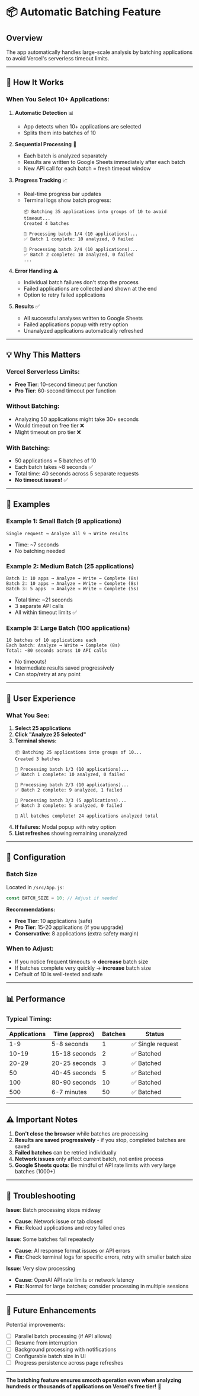 # 📦 Automatic Batching Feature

## Overview

The app automatically handles large-scale analysis by batching applications to avoid Vercel's serverless timeout limits.

---

## 🎯 How It Works

### **When You Select 10+ Applications:**

1. **Automatic Detection** 📊
   - App detects when 10+ applications are selected
   - Splits them into batches of 10

2. **Sequential Processing** 🔄
   - Each batch is analyzed separately
   - Results are written to Google Sheets immediately after each batch
   - New API call for each batch = fresh timeout window

3. **Progress Tracking** 📈
   - Real-time progress bar updates
   - Terminal logs show batch progress:
     ```
     📦 Batching 35 applications into groups of 10 to avoid timeout...
     Created 4 batches
     
     🔄 Processing batch 1/4 (10 applications)...
     ✅ Batch 1 complete: 10 analyzed, 0 failed
     
     🔄 Processing batch 2/4 (10 applications)...
     ✅ Batch 2 complete: 10 analyzed, 0 failed
     ...
     ```

4. **Error Handling** ⚠️
   - Individual batch failures don't stop the process
   - Failed applications are collected and shown at the end
   - Option to retry failed applications

5. **Results** ✅
   - All successful analyses written to Google Sheets
   - Failed applications popup with retry option
   - Unanalyzed applications automatically refreshed

---

## 💡 Why This Matters

### **Vercel Serverless Limits:**
- **Free Tier**: 10-second timeout per function
- **Pro Tier**: 60-second timeout per function

### **Without Batching:**
- Analyzing 50 applications might take 30+ seconds
- Would timeout on free tier ❌
- Might timeout on pro tier ❌

### **With Batching:**
- 50 applications = 5 batches of 10
- Each batch takes ~8 seconds ✅
- Total time: 40 seconds across 5 separate requests
- **No timeout issues!** ✅

---

## 🧮 Examples

### **Example 1: Small Batch (9 applications)**
```
Single request → Analyze all 9 → Write results
```
- Time: ~7 seconds
- No batching needed

### **Example 2: Medium Batch (25 applications)**
```
Batch 1: 10 apps → Analyze → Write → Complete (8s)
Batch 2: 10 apps → Analyze → Write → Complete (8s)  
Batch 3: 5 apps  → Analyze → Write → Complete (5s)
```
- Total time: ~21 seconds
- 3 separate API calls
- All within timeout limits ✅

### **Example 3: Large Batch (100 applications)**
```
10 batches of 10 applications each
Each batch: Analyze → Write → Complete (8s)
Total: ~80 seconds across 10 API calls
```
- No timeouts!
- Intermediate results saved progressively
- Can stop/retry at any point

---

## 🎨 User Experience

### **What You See:**

1. **Select 25 applications**
2. **Click "Analyze 25 Selected"**
3. **Terminal shows:**
   ```
   📦 Batching 25 applications into groups of 10...
   Created 3 batches
   
   🔄 Processing batch 1/3 (10 applications)...
   ✅ Batch 1 complete: 10 analyzed, 0 failed
   
   🔄 Processing batch 2/3 (10 applications)...
   ✅ Batch 2 complete: 9 analyzed, 1 failed
   
   🔄 Processing batch 3/3 (5 applications)...
   ✅ Batch 3 complete: 5 analyzed, 0 failed
   
   🎉 All batches complete! 24 applications analyzed total
   ```
4. **If failures:** Modal popup with retry option
5. **List refreshes** showing remaining unanalyzed

---

## 🔧 Configuration

### **Batch Size**
Located in `/src/App.js`:
```javascript
const BATCH_SIZE = 10; // Adjust if needed
```

**Recommendations:**
- **Free Tier**: 10 applications (safe)
- **Pro Tier**: 15-20 applications (if you upgrade)
- **Conservative**: 8 applications (extra safety margin)

### **When to Adjust:**
- If you notice frequent timeouts → **decrease** batch size
- If batches complete very quickly → **increase** batch size
- Default of 10 is well-tested and safe

---

## 📊 Performance

### **Typical Timing:**

| Applications | Time (approx) | Batches | Status |
|-------------|---------------|---------|--------|
| 1-9         | 5-8 seconds   | 1       | ✅ Single request |
| 10-19       | 15-18 seconds | 2       | ✅ Batched |
| 20-29       | 20-25 seconds | 3       | ✅ Batched |
| 50          | 40-45 seconds | 5       | ✅ Batched |
| 100         | 80-90 seconds | 10      | ✅ Batched |
| 500         | 6-7 minutes   | 50      | ✅ Batched |

---

## ⚠️ Important Notes

1. **Don't close the browser** while batches are processing
2. **Results are saved progressively** - if you stop, completed batches are saved
3. **Failed batches** can be retried individually
4. **Network issues** only affect current batch, not entire process
5. **Google Sheets quota**: Be mindful of API rate limits with very large batches (1000+)

---

## 🐛 Troubleshooting

**Issue**: Batch processing stops midway
- **Cause**: Network issue or tab closed
- **Fix**: Reload applications and retry failed ones

**Issue**: Some batches fail repeatedly
- **Cause**: AI response format issues or API errors
- **Fix**: Check terminal logs for specific errors, retry with smaller batch size

**Issue**: Very slow processing
- **Cause**: OpenAI API rate limits or network latency
- **Fix**: Normal for large batches; consider processing in multiple sessions

---

## 🚀 Future Enhancements

Potential improvements:
- [ ] Parallel batch processing (if API allows)
- [ ] Resume from interruption
- [ ] Background processing with notifications
- [ ] Configurable batch size in UI
- [ ] Progress persistence across page refreshes

---

**The batching feature ensures smooth operation even when analyzing hundreds or thousands of applications on Vercel's free tier!** 🎉

